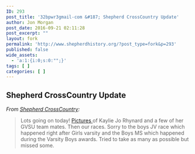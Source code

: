 ```yaml
---
ID: 293
post_title: '32bpwr3gmail-com &#187; Shepherd CrossCountry Update'
author: Jon Morgan
post_date: 2016-09-21 02:11:28
post_excerpt: ""
layout: fork
permalink: 'http://www.shepherdhistory.org/?post_type=fork&p=293'
published: false
wide_assets:
  - 'a:1:{i:0;s:0:"";}'
tags: [ ]
categories: [ ]
---
```

<h2>Shepherd CrossCountry Update</h2>
<em>From <a href="https://www.facebook.com/shepherd.crosscountry">Shepherd CrossCountry</a>:</em>
<blockquote>Lots going on today! <a href="https://www.facebook.com/shepherd.crosscountry/media_set?set=a.1070895466292697.1073741870.100001167626122&amp;type=3">Pictures </a>of Kaylie Jo Rhynard and a few of her GVSU team mates. Then our races. Sorry to the boys JV race which happened right after Girls varsity and the Boys MS which happened during the Varsity Boys awards. Tried to take as many as possible but missed some.</blockquote>